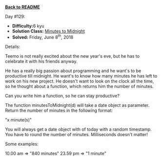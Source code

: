 ﻿<a href=https://github.com/hlais/Kata---a---Day><b>Back to README</b><a>

Day #129: 

* <b>Difficulty:</b>6 kyu
* <b>Solution Class:</b> [Minutes to Midnight](Minutes%20to%20Midnight.cs)
* <b>Solved:</b> Friday, June 8<sup>th</sup>, 2018

Details:

Teemo is not really excited about the new year's eve, but he has to celebrate it with his friends anyway. 

He has a really big passion about programming and he want's to be productive till midnight. He want's to know how many minutes he has left to work on his new project.
He doesn't want to look on the clock all the time, so he thought about a function, which returns him the number of minutes.

Can you write him a function, so he can stay productive? 

The function
minutesToMidnight(d)
will take a date object as parameter. Return the number of minutes in the following format: 

"x minute(s)" 

You will always get a date object with of today with a random timestamp. 
You have to round the number of minutes. 
Milliseconds doesn't matter!

Some examples:

10.00 am => "840 minutes"
23.59 pm => "1 minute" 
